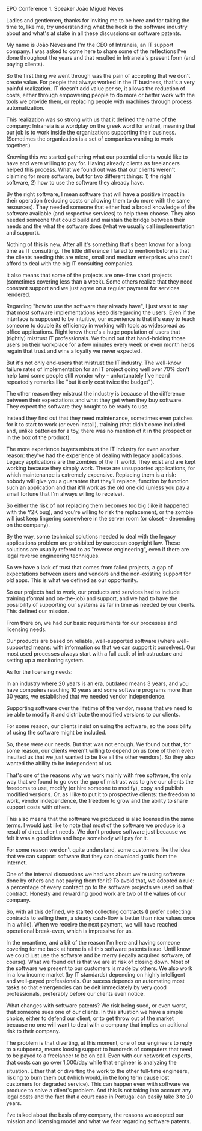 EPO Conference 1. Speaker João Miguel Neves

Ladies and gentlemen, thanks for inviting me to be here and for taking
the time to, like me, try understanding what the heck is the software
industry about and what\'s at stake in all these discussions on software
patents.

My name is João Neves and I\'m the CEO of Intraneia, an IT support
company. I was asked to come here to share some of the reflections I\'ve
done throughout the years and that resulted in Intraneia\'s present form
(and paying clients).

So the first thing we went through was the pain of accepting that we
don\'t create value. For people that always worked in the IT business,
that\'s a very painful realization. IT doesn\'t add value per se, it
allows the reduction of costs, either through empowering people to do
more or better work with the tools we provide them, or replacing people
with machines through process automatization.

This realization was so strong with us that it defined the name of the
company: Intraneia is a wordplay on the greek word for entrail, meaning
that our job is to work inside the organizations supporting their
business. (Sometimes the organization is a set of companies wanting to
work together.)

Knowing this we started gathering what our potential clients would like
to have and were willing to pay for. Having already clients as
freelancers helped this process. What we found out was that our clients
weren\'t claiming for more software, but for two different things: 1)
the right software, 2) how to use the software they already have.

By the right software, I mean software that will have a positive impact
in their operation (reducing costs or allowing them to do more with the
same resources). They needed someone that either had a broad knowledge
of the software available (and respective services) to help them choose.
They also needed someone that could build and maintain the bridge
between their needs and the what the software does (what we usually call
implementation and support).

Nothing of this is new. After all it\'s something that\'s been known for
a long time as IT consulting. The little difference I failed to mention
before is that the clients needing this are micro, small and medium
enterprises who can\'t afford to deal with the big IT consulting
companies.

It also means that some of the projects are one-time short projects
(sometimes covering less than a week). Some others realize that they
need constant support and we just agree on a regular payment for
services rendered.

Regarding \"how to use the software they already have\", I just want to
say that most software implementations keep disregarding the users. Even
if the interface is supposed to be intuitive, our experience is that
it\'s easy to teach someone to double its efficiency in working with
tools as widespread as office applications. Right know there\'s a huge
population of users that (rightly) mistrust IT professionals. We found
out that hand-holding those users on their workplace for a few minutes
every week or even month helps regain that trust and wins a loyalty we
never expected.

But it\'s not only end-users that mistrust the IT industry. The
well-know failure rates of implementation for an IT project going well
over 70% don\'t help (and some people still wonder why - unfortunately
I\'ve heard repeatedly remarks like \"but it only cost twice the
budget\").

The other reason they mistrust the industry is because of the difference
between their expectations and what they get when they buy software.
They expect the software they bought to be ready to use.

Instead they find out that they need maintenance, sometimes even patches
for it to start to work (or even install), training (that didn\'t come
included and, unlike batteries for a toy, there was no mention of it in
the prospect or in the box of the product).

The more experience buyers mistrust the IT industry for even another
reason: they\'ve had the experience of dealing with legacy applications.
Legacy applications are the zombies of the IT world. They exist and are
kept working because they simply work. These are unsupported
applications, for which maintenance is extremely expensive. Replacing
them is a risk: nobody will give you a guarantee that they\'ll replace,
function by function such an application and that it\'ll work as the old
one did (unless you pay a small fortune that I\'m always willing to
receive).

So either the risk of not replacing them becomes too big (like it
happened with the Y2K bug), and you\'re willing to risk the replacement,
or the zombie will just keep lingering somewhere in the server room (or
closet - depending on the company).

By the way, some technical solutions needed to deal with the legacy
applications problem are prohibited by european copyright law. These
solutions are usually refered to as \"reverse engineering\", even if
there are legal reverse engineering techniques.

So we have a lack of trust that comes from failed projects, a gap of
expectations between users and vendors and the non-existing support for
old apps. This is what we defined as our opportunity.

So our projects had to work, our products and services had to include
training (formal and on-the-job) and support, and we had to have the
possibility of supporting our systems as far in time as needed by our
clients. This defined our mission.

From there on, we had our basic requirements for our processes and
licensing needs.

Our products are based on reliable, well-supported software (where
well-supported means: with information so that we can support it
ourselves). Our most used processes always start with a full audit of
infrastructure and setting up a monitoring system.

As for the licensing needs:

In an industry where 20 years is an era, outdated means 3 years, and you
have computers reaching 10 years and some software programs more than 30
years, we established that we needed vendor independence.

Supporting software over the lifetime of the vendor, means that we need
to be able to modify it and distribute the modified versions to our
clients.

For some reason, our clients insist on using the software, so the
possibility of using the software might be included.

So, these were our needs. But that was not enough. We found out that,
for some reason, our clients weren\'t willing to depend on us (one of
them even insulted us that we just wanted to be like all the other
vendors). So they also wanted the ability to be independent of us.

That\'s one of the reasons why we work mainly with free software, the
only way that we found to go over the gap of mistrust was to give our
clients the freedoms to use, modify (or hire someone to modify), copy
and publish modified versions. Or, as I like to put it to prospective
clients: the freedom to work, vendor independence, the freedom to grow
and the ability to share support costs with others.

This also means that the software we produced is also licensed in the
same terms. I would just like to note that most of the software we
produce is a result of direct client needs. We don\'t produce software
just because we felt it was a good idea and hope somebody will pay for
it.

For some reason we don\'t quite understand, some customers like the idea
that we can support software that they can download gratis from the
Internet.

One of the internal discussions we had was about: we\'re using software
done by others and not paying them for it? To avoid that, we adopted a
rule: a percentage of every contract go to the software projects we used
on that contract. Honesty and rewarding good work are two of the values
of our company.

So, with all this defined, we started collecting contracts (I prefer
collecting contracts to selling them, a steady cash-flow is better than
nice values once in a while). When we receive the next payment, we will
have reached operational break-even, which is impressive for us.

In the meantime, and a bit of the reason I\'m here and having someone
covering for me back at home is all this software patents issue. Until
know we could just use the software and be merry (legally acquired
software, of course). What we found out is that we are at risk of
closing down. Most of the software we present to our customers is made
by others. We also work in a low income market (by IT standards)
depending on highly intelligent and well-payed professionals. Our sucess
depends on automating most tasks so that emergencies can be delt
immediately by very good professionals, preferably before our clients
even notice.

What changes with software patents? We risk being sued, or even worst,
that someone sues one of our clients. In this situation we have a simple
choice, either to defend our client, or to get throw out of the market
because no one will want to deal with a company that implies an
aditional risk to their company.

The problem is that diverting, at this moment, one of our engineers to
reply to a subpoena, means loosing support to hundreds of computers that
need to be payed to a freelancer to be on call. Even with our network of
experts, that costs can go over 1,000/day while that engineer is
analyzing the situation. Either that or diverting the work to the other
full-time engineers, risking to burn them out (which would, in the long
term cause lost customers for degraded service). This can happen even
with software we produce to solve a client\'s problem. And this is not
taking into account any legal costs and the fact that a court case in
Portugal can easily take 3 to 20 years.

I\'ve talked about the basis of my company, the reasons we adopted our
mission and licensing model and what we fear regarding software patents.
